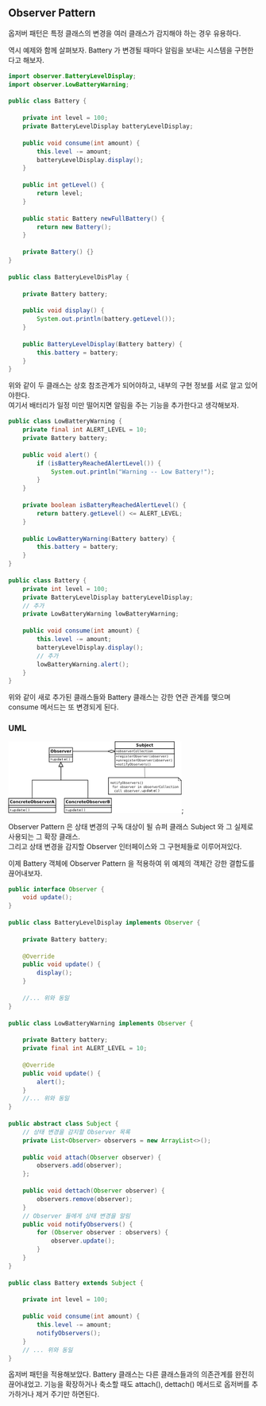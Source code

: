 Observer Pattern
-- 
옵저버 패턴은 특정 클래스의 변경을 여러 클래스가 감지해야 하는 경우 유용하다.

역시 예제와 함께 살펴보자. 
Battery 가 변경될 때마다 알림을 보내는 시스템을 구현한다고 해보자.

```java
import observer.BatteryLevelDisplay;
import observer.LowBatteryWarning;

public class Battery {
    
    private int level = 100;
    private BatteryLevelDisplay batteryLevelDisplay;

    public void consume(int amount) {
        this.level -= amount;
        batteryLevelDisplay.display();
    }

    public int getLevel() {
        return level;
    }

    public static Battery newFullBattery() {
        return new Battery();
    }

    private Battery() {}
}

public class BatteryLevelDisPlay {
    
    private Battery battery;
    
    public void display() {
        System.out.println(battery.getLevel());
    }
    
    public BatteryLevelDisplay(Battery battery) {
        this.battery = battery;
    }
}
```

위와 같이 두 클래스는 상호 참조관계가 되어야하고, 내부의 구현 정보를 서로 알고 있어야한다.  
여기서 배터리가 일정 미만 떨어지면 알림을 주는 기능을 추가한다고 생각해보자.

```java
public class LowBatteryWarning {
    private final int ALERT_LEVEL = 10;
    private Battery battery;

    public void alert() {
        if (isBatteryReachedAlertLevel()) {
            System.out.println("Warning -- Low Battery!");
        }
    }

    private boolean isBatteryReachedAlertLevel() {
        return battery.getLevel() <= ALERT_LEVEL;
    }

    public LowBatteryWarning(Battery battery) {
        this.battery = battery;
    }
}

public class Battery {
    private int level = 100;
    private BatteryLevelDisplay batteryLevelDisplay;
    // 추가
    private LowBatteryWarning lowBatteryWarning;

    public void consume(int amount) {
        this.level -= amount;
        batteryLevelDisplay.display();
        // 추가
        lowBatteryWarning.alert();
    }
}
```
위와 같이 새로 추가된 클래스들와 Battery 클래스는 강한 연관 관계를 맺으며  
consume 메서드는 또 변경되게 된다. 

### UML  
![observer](observer.png);

Observer Pattern 은 상태 변경의 구독 대상이 될 슈퍼 클래스 Subject 와 그 실제로 사용되는 그 확장 클래스.   
그리고 상태 변경을 감지할 Observer 인터페이스와 그 구현체들로 이루어져있다. 

이제 Battery 객체에 Observer Pattern 을 적용하여 
위 예제의 객체간 강한 결합도를 끊어내보자.

```java
public interface Observer {
    void update();
}

public class BatteryLevelDisplay implements Observer {

    private Battery battery;

    @Override
    public void update() {
        display();
    }

    //... 위와 동일
}

public class LowBatteryWarning implements Observer {

    private Battery battery;
    private final int ALERT_LEVEL = 10;

    @Override
    public void update() {
        alert();
    }
    //... 위와 동일 
}

public abstract class Subject {
    // 상태 변경을 감지할 Observer 목록
    private List<Observer> observers = new ArrayList<>();
    
    public void attach(Observer observer) {
        observers.add(observer);
    };

    public void dettach(Observer observer) {
        observers.remove(observer);
    }
    // Observer 들에게 상태 변경을 알림
    public void notifyObservers() {
        for (Observer observer : observers) {
            observer.update();
        }
    }
}

public class Battery extends Subject {

    private int level = 100;

    public void consume(int amount) {
        this.level -= amount;
        notifyObservers();
    }
    // ... 위와 동일 
}
```

옵저버 패턴을 적용해보았다. Battery 클래스는 다른 클래스들과의 의존관계를 완전히 끊어내었고. 
기능을 확장하거나 축소할 때도 attach(), dettach() 메서드로 옵저버를 추가하거나 제거 주기만 하면된다.
